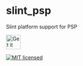 # slint_psp

Slint platform support for PSP

<a href="https://codeberg.org/morphUI/morph_ui">
    <img alt="Get it on Codeberg" src="https://pages.codeberg.org/pstorch/get-it-on-blue-on-white.png" height="40">
</a>

[![MIT licensed](https://img.shields.io/badge/license-MIT-blue.svg)](../../LICENSE)